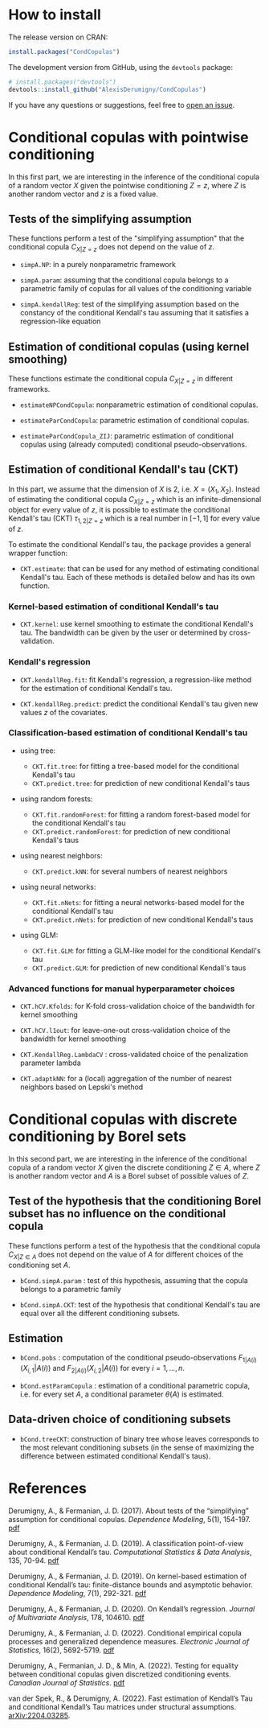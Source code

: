 
# How to install

The release version on CRAN:
```r
install.packages("CondCopulas")
```

The development version from GitHub, using the `devtools` package:
``` r
# install.packages("devtools")
devtools::install_github("AlexisDerumigny/CondCopulas")
```

If you have any questions or suggestions, feel free to
[open an issue](https://github.com/AlexisDerumigny/CondCopulas/issues/new).


Conditional copulas with pointwise conditioning
=================================================

In this first part, we are interesting in the inference of the conditional copula
of a random vector $X$ given the pointwise conditioning $Z = z$,
where $Z$ is another random vector and $z$ is a fixed value.

## Tests of the simplifying assumption

These functions perform a test of the "simplifying assumption"
that the conditional copula $C_{X | Z = z}$ does not depend on the value of $z$.

* `simpA.NP`: in a purely nonparametric framework

* `simpA.param`: assuming that the conditional copula
belongs to a parametric family of copulas for all values of the conditioning variable

* `simpA.kendallReg`: test of the simplifying assumption based on the constancy
of the conditional Kendall's tau assuming that it satisfies a regression-like equation


## Estimation of conditional copulas (using kernel smoothing)

These functions estimate the conditional copula $C_{X | Z = z}$
in different frameworks.

* `estimateNPCondCopula`: nonparametric estimation of conditional copulas.

* `estimateParCondCopula`: parametric estimation of conditional copulas.

* `estimateParCondCopula_ZIJ`: parametric estimation of conditional copulas
using (already computed) conditional pseudo-observations.


## Estimation of conditional Kendall's tau (CKT)

In this part, we assume that the dimension of $X$ is $2$, i.e. $X = (X_1, X_2)$.
Instead of estimating the conditional copula $C_{X | Z = z}$
which is an infinite-dimensional object for every value of $z$,
it is possible to estimate the conditional Kendall's tau (CKT) $\tau_{1,2|Z=z}$
which is a real number in $[-1, 1]$ for every value of $z$.


To estimate the conditional Kendall's tau,
the package provides a general wrapper function:

* `CKT.estimate`: that can be used for any method of estimating conditional Kendall's tau.
Each of these methods is detailed below and has its own function.


### Kernel-based estimation of conditional Kendall's tau

* `CKT.kernel`: use kernel smoothing to estimate the conditional Kendall's tau.
The bandwidth can be given by the user or determined by cross-validation.


### Kendall's regression

* `CKT.kendallReg.fit`: fit Kendall's regression, a regression-like method for the estimation of conditional Kendall's tau.

* `CKT.kendallReg.predict`: predict the conditional Kendall's tau
given new values $z$ of the covariates.


### Classification-based estimation of conditional Kendall's tau

* using tree:
    * `CKT.fit.tree`: for fitting a tree-based model for the conditional Kendall's tau
    * `CKT.predict.tree`: for prediction of new conditional Kendall's taus    
    
* using random forests:
    * `CKT.fit.randomForest`: for fitting a random forest-based model for the conditional Kendall's tau
    * `CKT.predict.randomForest`: for prediction of new conditional Kendall's taus    

* using nearest neighbors:
    * `CKT.predict.kNN`: for several numbers of nearest neighbors
    
* using neural networks:
    * `CKT.fit.nNets`: for fitting a neural networks-based model for the conditional Kendall's tau
    * `CKT.predict.nNets`: for prediction of new conditional Kendall's taus
    
* using GLM:
    * `CKT.fit.GLM`: for fitting a GLM-like model for the conditional Kendall's tau
    * `CKT.predict.GLM`: for prediction of new conditional Kendall's taus


### Advanced functions for manual hyperparameter choices

* `CKT.hCV.Kfolds`: for K-fold cross-validation choice of the bandwidth for kernel smoothing

* `CKT.hCV.l1out`: for leave-one-out cross-validation choice of the bandwidth for kernel smoothing

* `CKT.KendallReg.LambdaCV` : cross-validated choice of the penalization parameter lambda

* `CKT.adaptkNN`: for a (local) aggregation of the number of nearest neighbors based on Lepski's method



Conditional copulas with discrete conditioning by Borel sets
==============================================================

In this second part, we are interesting in the inference of the conditional copula
of a random vector $X$ given the discrete conditioning $Z \in A$,
where $Z$ is another random vector
and $A$ is a Borel subset of possible values of $Z$.


## Test of the hypothesis that the conditioning Borel subset has no influence on the conditional copula

These functions perform a test of the hypothesis
that the conditional copula $C_{X | Z \in A}$ does not depend on the value of $A$
for different choices of the conditioning set $A$.

* `bCond.simpA.param` : test of this hypothesis, assuming that the copula belongs to a parametric family

* `bCond.simpA.CKT`: test of the hypothesis that conditional Kendall's tau are equal
over all the different conditioning subsets.


## Estimation

* `bCond.pobs` : computation of the conditional pseudo-observations
$F_{1|A(i)}(X_{i,1} | A(i))$ and $F_{2|A(i)}(X_{i,2} | A(i))$ for every $i=1, \dots, n$.

* `bCond.estParamCopula` : estimation of a conditional parametric copula,
i.e. for every set $A$, a conditional parameter $\theta(A)$ is estimated.


## Data-driven choice of conditioning subsets

* `bCond.treeCKT`: construction of binary tree whose leaves corresponds to the most relevant conditioning subsets
(in the sense of maximizing the difference between estimated conditional Kendall's taus).


# References

Derumigny, A., & Fermanian, J. D. (2017).
About tests of the “simplifying” assumption for conditional copulas.
*Dependence Modeling*, 5(1), 154-197.
[pdf](https://doi.org/10.1515/demo-2017-0011)

Derumigny, A., & Fermanian, J. D. (2019).
A classification point-of-view about conditional Kendall’s tau.
*Computational Statistics & Data Analysis*, 135, 70-94.
[pdf](https://doi.org/10.1016/j.csda.2019.01.013)

Derumigny, A., & Fermanian, J. D. (2019).
On kernel-based estimation of conditional Kendall’s tau:
finite-distance bounds and asymptotic behavior.
*Dependence Modeling*, 7(1), 292-321.
[pdf](https://doi.org/10.1515/demo-2019-0016)

Derumigny, A., & Fermanian, J. D. (2020).
On Kendall’s regression.
*Journal of Multivariate Analysis*, 178, 104610.
[pdf](https://doi.org/10.1016/j.jmva.2020.104610)

Derumigny, A., & Fermanian, J. D. (2022).
Conditional empirical copula processes and generalized dependence measures.
*Electronic Journal of Statistics*, 16(2), 5692-5719.
[pdf](https://doi.org/10.1214/22-EJS2075)

Derumigny, A., Fermanian, J. D., & Min, A. (2022).
Testing for equality between conditional copulas
given discretized conditioning events.
*Canadian Journal of Statistics*.
[pdf](https://doi.org/10.1002/cjs.11742)

van der Spek, R., & Derumigny, A. (2022). Fast estimation of Kendall’s
Tau and conditional Kendall’s Tau matrices under structural assumptions.
[arXiv:2204.03285](https://arxiv.org/pdf/2204.03285.pdf).

